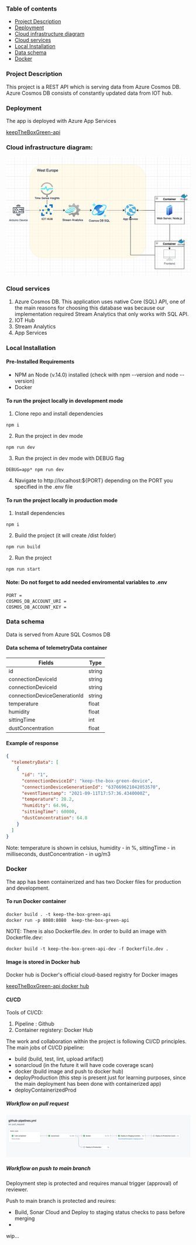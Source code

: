 ### Table of contents

- [Project Description](#project-description)
- [Deployment](#deployment)
- [Cloud infrastructure diagram](#cloud-infrastructure-diagram)
- [Cloud services](#cloud-services)
- [Local Installation](local-installation)
- [Data schema](#data-schema)
- [Docker](#docker)

### Project Description

This project is a REST API which is serving data from Azure Cosmos DB. Azure Cosmos DB consists of constantly updated data from IOT hub.

### Deployment

The app is deployed with Azure App Services

[keepTheBoxGreen-api](https://keeptheboxgreen-api.azurewebsites.net/)

### Cloud infrastructure diagram:

![diagram](assets/schema.png)

### Cloud services

1. Azure Cosmos DB. This application uses native Core (SQL) API, one of the main reasons for choosing this database was because our implementation required Stream Analytics that only works with SQL API.
2. IOT Hub
3. Stream Analytics
4. App Services

### Local Installation

#### Pre-Installed Requirements

- NPM an Node (v.14.0) installed (check with npm --version and node --version)
- Docker

#### To run the project locally in development mode

1. Clone repo and install dependencies

```
npm i
```

2. Run the project in dev mode

```
npm run dev
```

3. Run the project in dev mode with DEBUG flag

```
DEBUG=app* npm run dev
```

4. Navigate to http://localhost:${PORT} depending on the PORT you specified in the .env file

#### To run the project locally in production mode

1. Install dependencies

```
npm i
```

2. Build the project (it will create /dist folder)

```
npm run build
```

2. Run the project

```
npm run start
```

#### Note: Do not forget to add needed enviromental variables to .env

```
PORT =
COSMOS_DB_ACCOUNT_URI =
COSMOS_DB_ACCOUNT_KEY =
```

### Data schema

Data is served from Azure SQL Cosmos DB

#### Data schema of telemetryData container

| Fields                       | Type   |
| ---------------------------- | ------ |
| id                           | string |
| connectionDeviceId           | string |
| connectionDeviceId           | string |
| connectionDeviceGenerationId | string |
| temperature                  | float  |
| humidity                     | float  |
| sittingTime                  | int    |
| dustConcentration            | float  |

#### Example of response

```json
{
  "telemetryData": [
    {
      "id": "1",
      "connectionDeviceId": "keep-the-box-green-device",
      "connectionDeviceGenerationId": "637669621042053570",
      "eventTimestamp": "2021-09-11T17:57:36.4340000Z",
      "temperature": 28.2,
      "humidity": 64.96,
      "sittingTime": 60000,
      "dustConcentration": 64.8
    }
  ]
}
```

Note: temperature is shown in celsius, humidity - in %, sittingTime - in milliseconds, dustConcentration - in ug/m3

### Docker

The app has been containerized and has two Docker files for production and development.

#### To run Docker container

```
docker build . -t keep-the-box-green-api
docker run -p 8080:8080  keep-the-box-green-api
```

NOTE: There is also Dockerfile.dev. In order to build an image with Dockerfile.dev:

```
docker build -t keep-the-box-green-api-dev -f Dockerfile.dev .
```

#### Image is stored in Docker hub

Docker hub is Docker's official cloud-based registry for Docker images

[keepTheBoxGreen-api docker hub](https://hub.docker.com/repository/docker/irinabaeva/keeptheboxgreen-api-docker)

#### CI/CD
Tools of CI/CD:
1. Pipeline : Github 
2. Container registery: Docker Hub

The work and collaboration within the project is following CI/CD principles.
The main jobs of CI/CD pipeline:
* build (build, test, lint, upload artifact)
* sonarcloud (in the future it will have code coverage scan)
* docker (build image and push to docker hub)
* deployProduction (this step is present just for learning purposes, since the main deployment has been done with containerized app)
* deployContainerizedProd

##### Workflow on pull request

![diagram](/assets/workflow_pr.png)

##### Workflow on push to main branch
Deployment step is protected and requires manual trigger (approval) of reviewer.

Push to main branch is protected and reuires:
- Build, Sonar Cloud and Deploy to staging status checks to pass before merging
- 
wip...
